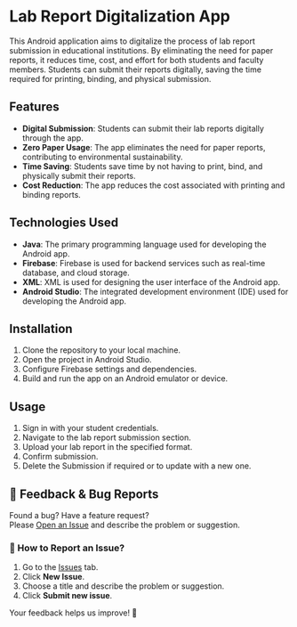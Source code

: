 # Lab Report Digitalization App

This Android application aims to digitalize the process of lab report submission in educational institutions. By eliminating the need for paper reports, it reduces time, cost, and effort for both students and faculty members. Students can submit their reports digitally, saving the time required for printing, binding, and physical submission.

## Features

- **Digital Submission**: Students can submit their lab reports digitally through the app.
- **Zero Paper Usage**: The app eliminates the need for paper reports, contributing to environmental sustainability.
- **Time Saving**: Students save time by not having to print, bind, and physically submit their reports.
- **Cost Reduction**: The app reduces the cost associated with printing and binding reports.

## Technologies Used

- **Java**: The primary programming language used for developing the Android app.
- **Firebase**: Firebase is used for backend services such as real-time database, and cloud storage.
- **XML**: XML is used for designing the user interface of the Android app.
- **Android Studio**: The integrated development environment (IDE) used for developing the Android app.

## Installation

1. Clone the repository to your local machine.
2. Open the project in Android Studio.
3. Configure Firebase settings and dependencies.
4. Build and run the app on an Android emulator or device.

## Usage

1. Sign in with your student credentials.
2. Navigate to the lab report submission section.
3. Upload your lab report in the specified format.
4. Confirm submission.
5. Delete the Submission if required or to update with a new one.

## 📝 Feedback & Bug Reports  
Found a bug? Have a feature request?  
Please [Open an Issue](https://github.com/BKarthik03/Lab_submission/issues) and describe the problem or suggestion.  

### 🔹 How to Report an Issue?  
1. Go to the [Issues](https://github.com/BKarthik03/Lab_submission/issues) tab.  
2. Click **New Issue**.  
3. Choose a title and describe the problem or suggestion.  
4. Click **Submit new issue**.  

Your feedback helps us improve! 🚀  

